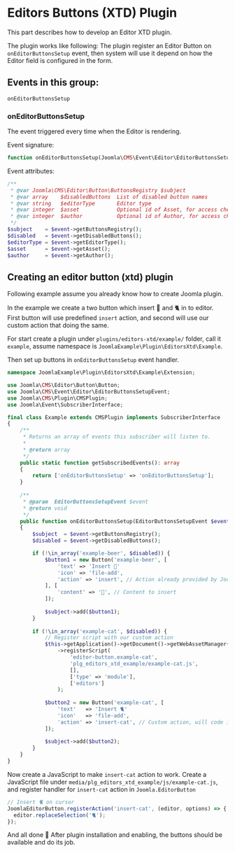 Editors Buttons (XTD) Plugin
============================
This part describes how to develop an Editor XTD plugin.

The plugin works like following: The plugin register an Editor Button on `onEditorButtonsSetup` event,
then system will use it depend on how the Editor field is configured in the form.

## Events in this group:

```
onEditorButtonsSetup
```

### onEditorButtonsSetup

The event triggered every time when the Editor is rendering.

Event signature:

```php
function onEditorButtonsSetup(Joomla\CMS\Event\Editor\EditorButtonsSetupEvent $event){}
```

Event attributes:

```php
/** 
 * @var Joomla\CMS\Editor\Button\ButtonsRegistry $subject 
 * @var array    $disabledButtons  List of disabled button names
 * @var string   $editorType       Editor type
 * @var integer  $asset            Optional id of Asset, for access check
 * @var integer  $author           Optional id of Author, for access check
 */
$subject    = $event->getButtonsRegistry();
$disabled   = $event->getDisabledButtons();
$editorType = $event->getEditorType();
$asset      = $event->getAsset();
$author     = $event->getAuthor();
```

## Creating an editor button (xtd) plugin

Following example assume you already know  how to create Joomla plugin.

In the example we create a two button which insert 🍺 and 🐈 in to editor.
First button will use predefined `insert` action, and second will use our custom action that doing the same. 

For start create a plugin under `plugins/editors-xtd/example/` folder, call it `example`, assume namespace is `JoomlaExample\Plugin\EditorsXtd\Example`.

Then set up buttons in `onEditorButtonsSetup` event handler.

```php
namespace JoomlaExample\Plugin\EditorsXtd\Example\Extension;

use Joomla\CMS\Editor\Button\Button;
use Joomla\CMS\Event\Editor\EditorButtonsSetupEvent;
use Joomla\CMS\Plugin\CMSPlugin;
use Joomla\Event\SubscriberInterface;

final class Example extends CMSPlugin implements SubscriberInterface
{
    /**
     * Returns an array of events this subscriber will listen to.
     *
     * @return array
     */
    public static function getSubscribedEvents(): array
    {
        return ['onEditorButtonsSetup' => 'onEditorButtonsSetup'];
    }
    
    /**
     * @param  EditorButtonsSetupEvent $event
     * @return void
     */
    public function onEditorButtonsSetup(EditorButtonsSetupEvent $event)
    {
        $subject  = $event->getButtonsRegistry();
        $disabled = $event->getDisabledButtons();

        if (!\in_array('example-beer', $disabled)) {
            $button1 = new Button('example-beer', [
                'text' => 'Insert 🍺'
                'icon' => 'file-add',
                'action' => 'insert', // Action already provided by Joomla.EditorButton
            ], [
                'content' => '🍺', // Content to insert
            ]);
            
            $subject->add($button1);
        }
        
        if (!\in_array('example-cat', $disabled)) {
            // Register script with our custom action
            $this->getApplication()->getDocument()->getWebAssetManager()
                ->registerScript(
                    'editor-button.example-cat',
                    'plg_editors_xtd_example/example-cat.js',
                    [],
                    ['type' => 'module'],
                    ['editors']
                );
            
            $button2 = new Button('example-cat', [
                'text'   => 'Insert 🐈'
                'icon'   => 'file-add',
                'action' => 'insert-cat', // Custom action, will code it later
            ]);
            
            $subject->add($button2);
        }
    }
}
```

Now create a JavaScript to make `insert-cat` action to work.
Create a JavaScript file under `media/plg_editors_xtd_example/js/example-cat.js`, and register handler for `insert-cat` action in `Joomla.EditorButton`

```javascript
// Insert 🐈 on cursor
JoomlaEditorButton.registerAction('insert-cat', (editor, options) => {
  editor.replaceSelection('🐈');
});
```

And all done 🎉 
After plugin installation and enabling, the buttons should be available and do its job.
